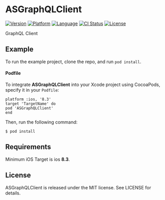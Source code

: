 # ASGraphQLClient

[![Version](https://img.shields.io/cocoapods/v/ASGraphQLClient.svg?style=flat)](http://cocoapods.org/pods/ASGraphQLClient)
[![Platform](https://img.shields.io/cocoapods/p/ASGraphQLClient.svg?style=flat)](http://cocoapods.org/pods/ASGraphQLClient)
[![Language](https://img.shields.io/github/languages/top/Anobisoft/ASGraphQLClientt.svg)](https://github.com/Anobisoft/ASGraphQLClient)
[![CI Status](http://img.shields.io/travis/Anobisoft/ASGraphQLClient.svg?style=flat)](https://travis-ci.org/Anobisoft/ASGraphQLClient)
[![License](https://img.shields.io/cocoapods/l/ASGraphQLClient.svg?style=flat)](http://cocoapods.org/pods/ASGraphQLClient)

GraphQL Client

## Example

To run the example project, clone the repo, and run `pod install`.

#### Podfile
To integrate **ASGraphQLClient** into your Xcode project using CocoaPods, specify it in your `Podfile`:

```
platform :ios, '8.3'
target 'TargetName' do
pod 'ASGraphQLClient'
end
```
Then, run the following command:
```
$ pod install
```
## Requirements
Minimum iOS Target is ios **8.3**.

## License
ASGraphQLClient is released under the MIT license. See LICENSE for details.
